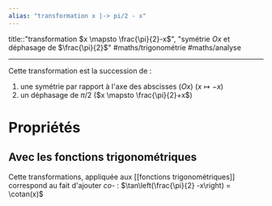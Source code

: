 ```yaml
---
alias: "transformation x |-> pi/2 - x"
---
```

title::"transformation $x \mapsto \frac{\pi}{2}-x$", "symétrie $Ox$ et déphasage de $\frac{\pi}{2}$"
#maths/trigonométrie #maths/analyse

----

Cette transformation est la succession de :
 1. une symétrie par rapport à l'axe des abscisses ($Ox$) ($x \mapsto -x$)
 2. un déphasage de $\pi/2$ ($x \mapsto \frac{\pi}{2}+x$)


# Propriétés

## Avec les fonctions trigonométriques
Cette transformations, appliquée aux [[fonctions trigonométriques]] correspond au fait d'ajouter _co-_ : $\tan\left(\frac{\pi}{2} -x\right) = \cotan(x)$

